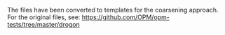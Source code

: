 The files have been converted to templates for the coarsening approach.
For the original files, see: 
https://github.com/OPM/opm-tests/tree/master/drogon